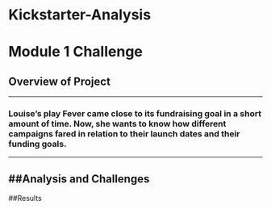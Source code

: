 # Kickstarter-Analysis
# Module 1 Challenge
## Overview of Project
---
### Louise’s play Fever came close to its fundraising goal in a short amount of time. Now, she wants to know how different campaigns fared in relation to their launch dates and their funding goals.
---
##Analysis and Challenges
---
##Results
